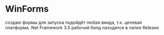 # WinForms
создаю формы
для запуска подойдёт любая винда, т.к. целевая платформа .Net Framework 3.5
рабочий билд находится в папке Release
